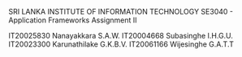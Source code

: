 SRI LANKA INSTITUTE OF INFORMATION TECHNOLOGY 
SE3040 - Application Frameworks
Assignment II 

IT20025830 Nanayakkara S.A.W. 
IT20004668 Subasinghe I.H.G.U. 
IT20023300 Karunathilake G.K.B.V. 
IT20061166 Wijesinghe G.A.T.T 
